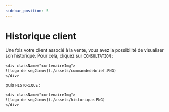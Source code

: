 ```yaml
---
sidebar_position: 5
---
```


# Historique client

Une fois votre client associé à la vente, vous avez la possibilité de visualiser son historique.
Pour cela, cliquez sur ```CONSULTATION``` :  

    <div className="contenaireImg">
    ![logo de seg2inov](./assets/commandedebrief.PNG)
    </div>

puis ```HISTORIQUE``` : 

    <div className="contenaireImg">
    ![logo de seg2inov](./assets/historique.PNG)
    </div>
